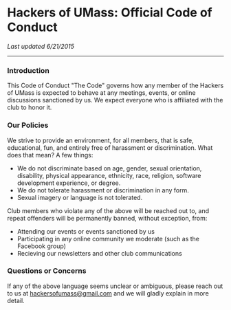 # Hackers of UMass: Official Code of Conduct

*Last updated 6/21/2015*

---

### Introduction

This Code of Conduct "The Code" governs how any member of the Hackers of UMass
is expected to behave at any meetings, events, or online discussions sanctioned by us. We
expect everyone who is affiliated with the club to honor it.

### Our Policies

We strive to provide an environment, for all members, that is safe, educational,
fun, and entirely free of harassment or discrimination. What does that mean? A few things:

* We do not discriminate based on age, gender, sexual orientation, disability, physical
appearance, ethnicity, race, religion, software development experience, or degree.
* We do not tolerate harassment or discrimination in any form.
* Sexual imagery or language is not tolerated.

Club members who violate any of the above will be reached out to, and repeat
offenders will be permanently banned, without exception, from:

* Attending our events or events sanctioned by us
* Participating in any online community we moderate (such as the Facebook group)
* Recieving our newsletters and other club communications

### Questions or Concerns

If any of the above language seems unclear or ambiguous, please reach out to us
at [hackersofumass@gmail.com](mailto:hackersofumass@gmail.com) and we will gladly
explain in more detail.

